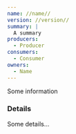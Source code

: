 ```yaml
---
name: //name//
version: //version//
summary: |
  A summary
producers:
  - Producer
consumers:
  - Consumer
owners:
  - Name
---
```


<Admonition>Some information</Admonition>

### Details

Some details...

<Schema />

